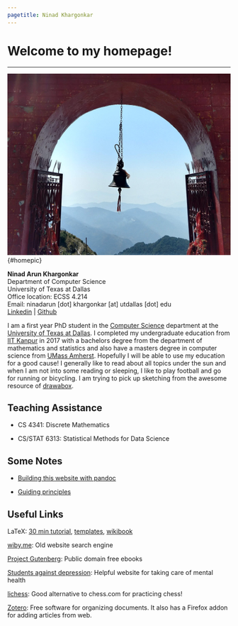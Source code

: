 ```yaml
---
pagetitle: Ninad Khargonkar
---
```


# Welcome to my homepage!

-----


![home](./etc/cover.jpg){#homepic}

**Ninad Arun Khargonkar**    
Department of Computer Science    
University of Texas at Dallas    
Office location: ECSS 4.214     
Email: ninadarun [dot] khargonkar [at] utdallas [dot] edu       
[Linkedin](https://www.linkedin.com/in/ninadkhargonkar/) | [Github](https://github.com/kninad)     


I am a first year PhD student in the [Computer Science](https://www.cs.utdallas.edu/)
department at the [University of Texas at Dallas](https://www.utdallas.edu/).
I completed my undergraduate education from [IIT Kanpur](https://www.iitk.ac.in/) 
in 2017  with a bachelors degree from the department of mathematics and statistics
and also have a masters degree in computer science from [UMass Amherst](https://www.cics.umass.edu/).
Hopefully I will be able to use my education for a good cause! 
I generally like to read about all topics under the sun and when I am not into 
some reading or sleeping, I like to play football and go for running or bicycling. 
I am trying to pick up sketching from the awesome resource of 
[drawabox](https://drawabox.com/). 


## Teaching Assistance

- CS 4341: Discrete Mathematics

- CS/STAT 6313: Statistical Methods for Data Science


## Some Notes

- [Building this website with pandoc](notes-making-website.html)

- [Guiding principles](notes-guiding-principles.html)


## Useful Links

LaTeX: [30 min tutorial](https://www.overleaf.com/learn/latex/Learn_LaTeX_in_30_minutes), [templates](http://www.latextemplates.com/), [wikibook](https://en.wikibooks.org/wiki/LaTeX/)

[wiby.me](https://wiby.me/ ): Old website search engine

[Project Gutenberg](https://www.gutenberg.org/): Public domain free ebooks

[Students against depression](https://www.studentsagainstdepression.org/): Helpful website for taking care of mental health

[lichess](https://lichess.org/): Good alternative to chess.com for practicing chess!

[Zotero](https://www.zotero.org/): Free software for organizing documents. It 
also has a Firefox addon for adding articles from web.



